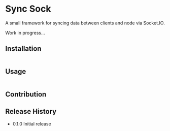 Sync Sock
=========

A small framework for syncing data between clients and node via Socket.IO.

Work in progress...

## Installation

```bash

```

## Usage

```js

```

## Contribution

## Release History

* 0.1.0 Initial release
